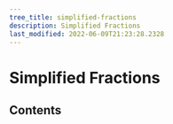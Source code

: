 ```yaml
---
tree_title: simplified-fractions
description: Simplified Fractions
last_modified: 2022-06-09T21:23:28.2328
---
```


# Simplified Fractions

## Contents
